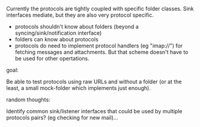 Currently the protocols are tightly coupled with specific folder classes.
Sink interfaces mediate, but they are also very protocol specific.

- protocols shouldn't know about folders (beyond a syncing/sink/notification interface)
- folders can know about protocols
- protocols do need to implement protocol handlers (eg "imap://") for fetching messages and attachments. But that scheme doesn't have to be used for other opertations.

goal:

Be able to test protocols using raw URLs and without a folder (or at the least, a small mock-folder which implements just enough).



random thoughts:

Identify common sink/listener interfaces that could be used by multiple protocols pairs? (eg checking for new mail)...



